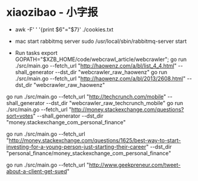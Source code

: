xiaozibao - 小字报
=========
- awk -F'	' '{print $6"="$7}' ./cookies.txt

- mac start rabbitmq server
sudo /usr/local/sbin/rabbitmq-server start

- Run tasks
export GOPATH="$XZB_HOME/code/webcrawl_article/webcrawler"; 
go run ./src/main.go --fetch_url "http://haowenz.com/a/bl/list_4_4.html" --shall_generator --dst_dir "webcrawler_raw_haowenz"
go run ./src/main.go --fetch_url "http://haowenz.com/a/bl/2013/2608.html" --dst_dir "webcrawler_raw_haowenz"

go run ./src/main.go --fetch_url "http://techcrunch.com/mobile" --shall_generator --dst_dir "webcrawler_raw_techcrunch_mobile"
go run ./src/main.go --fetch_url "http://money.stackexchange.com/questions?sort=votes" --shall_generator --dst_dir "money.stackexchange_com_personal_finance"

go run ./src/main.go --fetch_url "http://money.stackexchange.com/questions/1625/best-way-to-start-investing-for-a-young-person-just-starting-their-career" --dst_dir "personal_finance/money_stackexchange_com_personal_finance"

go run ./src/main.go --fetch_url "http://www.geekpreneur.com/tweet-about-a-client-get-sued"